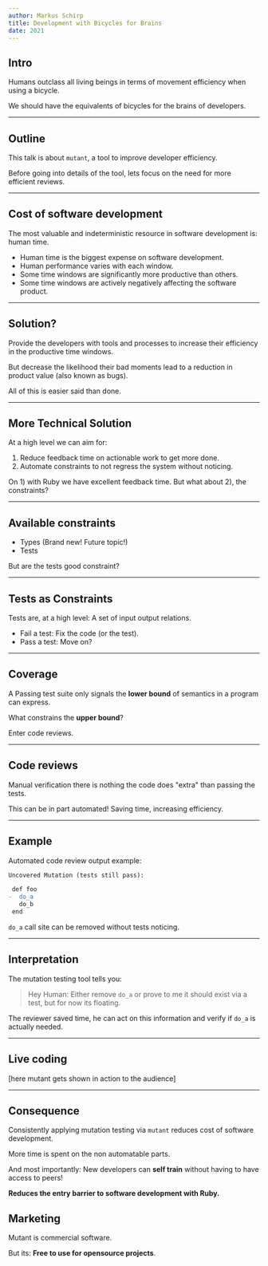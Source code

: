 ```yaml
---
author: Markus Schirp
title: Development with Bicycles for Brains
date: 2021
---
```


## Intro

Humans outclass all living beings in terms of movement efficiency when using a bicycle.

We should have the equivalents of bicycles for the brains of developers.

---

## Outline

This talk is about `mutant`, a tool to improve developer efficiency.

Before going into details of the tool, lets focus on the need for more
efficient reviews.

---

## Cost of software development

The most valuable and indeterministic resource in software development is: human time.

* Human time is the biggest expense on software development.
* Human performance varies with each window.
* Some time windows are significantly more productive than others.
* Some time windows are actively negatively affecting the software product.

---

## Solution?

Provide the developers with tools and processes to increase their
efficiency in the productive time windows.

But decrease the likelihood their bad moments lead to a reduction in
product value (also known as bugs).

All of this is easier said than done.

---

## More Technical Solution

At a high level we can aim for:

1) Reduce feedback time on actionable work to get more done.
2) Automate constraints to not regress the system without noticing.

On 1) with Ruby we have excellent feedback time. But what about 2), the constraints?

---

## Available constraints

* Types (Brand new! Future topic!)
* Tests

But are the tests good constraint?

---

## Tests as Constraints

Tests are, at a high level: A set of input output relations.

* Fail a test: Fix the code (or the test).
* Pass a test: Move on?

---

## Coverage

A Passing test suite only signals the **lower bound** of
semantics in a program can express.

What constrains the **upper bound**?

Enter code reviews.

---

## Code reviews

Manual verification there is nothing the code does "extra"
than passing the tests.

This can be in part automated! Saving time, increasing efficiency.

---

## Example

Automated code review output example:

```diff
Uncovered Mutation (tests still pass):

 def foo
-  do_a
   do_b
 end
```

`do_a` call site can be removed without tests noticing.

---

## Interpretation

The mutation testing tool tells you:

> Hey Human: Either remove `do_a` or prove to me it should exist
> via a test, but for now its floating.

The reviewer saved time, he can act on this information and
verify if `do_a` is actually needed.

---

## Live coding

[here mutant gets shown in action to the audience]

---

## Consequence

Consistently applying mutation testing via `mutant` reduces cost of software development.

More time is spent on the non automatable parts.

And most importantly: New developers can **self train** without having to have access to peers!

**Reduces the entry barrier to software development with Ruby.**

## Marketing

Mutant is commercial software.

But its: **Free to use for opensource projects**.
